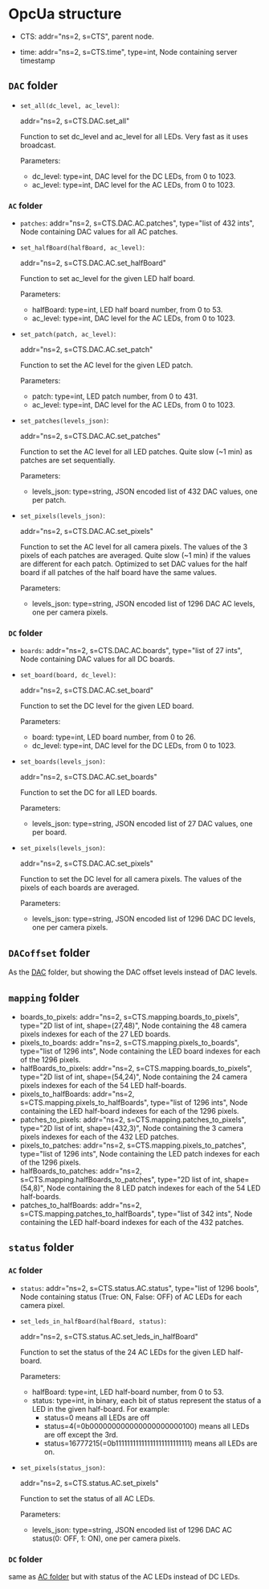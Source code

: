 # OpcUa structure

* CTS: addr="ns=2, s=CTS", parent node.

* time: addr="ns=2, s=CTS.time", type=int, Node containing server timestamp

## `DAC` folder

 *  `set_all(dc_level, ac_level)`: 
 
    addr="ns=2, s=CTS.DAC.set_all"
    
    Function to set dc_level and ac_level for all LEDs. 
    Very fast as it uses broadcast.
    
    Parameters:
  
    * dc_level: type=int, DAC level for the DC LEDs, from 0 to 1023.
    * ac_level: type=int, DAC level for the AC LEDs, from 0 to 1023.
  
### `AC` folder
 
 * `patches`: addr="ns=2, s=CTS.DAC.AC.patches", type="list of 432 ints", Node containing DAC values for all AC patches.
 * `set_halfBoard(halfBoard, ac_level)`: 
 
    addr="ns=2, s=CTS.DAC.AC.set_halfBoard"
    
    Function to set ac_level for the given LED half board. 
    
    Parameters:
  
    * halfBoard: type=int, LED half board number, from 0 to 53.
    * ac_level: type=int, DAC level for the AC LEDs, from 0 to 1023.
 * `set_patch(patch, ac_level)`: 
 
    addr="ns=2, s=CTS.DAC.AC.set_patch"
    
    Function to set the AC level for the given LED patch. 
    
    Parameters:
  
    * patch: type=int, LED patch number, from 0 to 431.
    * ac_level: type=int, DAC level for the AC LEDs, from 0 to 1023.
 * `set_patches(levels_json)`: 
 
    addr="ns=2, s=CTS.DAC.AC.set_patches"
    
    Function to set the AC level for all LED patches. Quite slow (~1 min) as patches are set sequentially.
    
    Parameters:
  
    * levels_json: type=string, JSON encoded list of 432 DAC values, one per patch.
  * `set_pixels(levels_json)`: 
 
    addr="ns=2, s=CTS.DAC.AC.set_pixels"
    
    Function to set the AC level for all camera pixels. 
    The values of the 3 pixels of each patches are averaged.
    Quite slow (~1 min) if the values are different for each patch.
    Optimized to set DAC values for the half board if all patches of the half board have the same values.
    
    Parameters:
  
    * levels_json: type=string, JSON encoded list of 1296 DAC AC levels, one per camera pixels. 
### `DC` folder
 
 * `boards`: addr="ns=2, s=CTS.DAC.AC.boards", type="list of 27 ints", Node containing DAC values for all DC boards.
 * `set_board(board, dc_level)`: 
 
    addr="ns=2, s=CTS.DAC.AC.set_board"
    
    Function to set the DC level for the given LED board. 
    
    Parameters:
  
    * board: type=int, LED board number, from 0 to 26.
    * dc_level: type=int, DAC level for the DC LEDs, from 0 to 1023.
 * `set_boards(levels_json)`: 
 
    addr="ns=2, s=CTS.DAC.AC.set_boards"
    
    Function to set the DC for all LED boards.
    
    Parameters:
  
    * levels_json: type=string, JSON encoded list of 27 DAC values, one per board.
  * `set_pixels(levels_json)`: 
 
    addr="ns=2, s=CTS.DAC.AC.set_pixels"
    
    Function to set the DC level for all camera pixels. 
    The values of the pixels of each boards are averaged.
    
    Parameters:
  
    * levels_json: type=string, JSON encoded list of 1296 DAC DC levels, one per camera pixels.
    
## `DACoffset` folder
As the [DAC](#dac-folder) folder, but showing the DAC offset levels instead of DAC levels.
  
## `mapping` folder
  * boards_to_pixels: addr="ns=2, s=CTS.mapping.boards_to_pixels", type="2D list of int, shape=(27,48)", 
    Node containing the 48 camera pixels indexes for each of the 27 LED boards.
  * pixels_to_boards: addr="ns=2, s=CTS.mapping.pixels_to_boards", type="list of 1296 ints", 
    Node containing the LED board indexes for each of the 1296 pixels.
  * halfBoards_to_pixels: addr="ns=2, s=CTS.mapping.boards_to_pixels", type="2D list of int, shape=(54,24)", 
    Node containing the 24 camera pixels indexes for each of the 54 LED half-boards.
  * pixels_to_halfBoards: addr="ns=2, s=CTS.mapping.pixels_to_halfBoards", type="list of 1296 ints", 
    Node containing the LED half-board indexes for each of the 1296 pixels.
  * patches_to_pixels: addr="ns=2, s=CTS.mapping.patches_to_pixels", type="2D list of int, shape=(432,3)", 
    Node containing the 3 camera pixels indexes for each of the 432 LED patches.
  * pixels_to_patches: addr="ns=2, s=CTS.mapping.pixels_to_patches", type="list of 1296 ints", 
    Node containing the LED patch indexes for each of the 1296 pixels.
  * halfBoards_to_patches: addr="ns=2, s=CTS.mapping.halfBoards_to_patches", type="2D list of int, shape=(54,8)", 
    Node containing the 8 LED patch indexes for each of the 54 LED half-boards.
  * patches_to_halfBoards: addr="ns=2, s=CTS.mapping.patches_to_halfBoards", type="list of 342 ints", 
    Node containing the LED half-board indexes for each of the 432 patches.
   
## `status` folder
### `AC` folder
 * `status`: addr="ns=2, s=CTS.status.AC.status", type="list of 1296 bools", Node containing status (True: ON, False: OFF) 
    of AC LEDs for each camera pixel.
 * `set_leds_in_halfBoard(halfBoard, status)`: 
 
    addr="ns=2, s=CTS.status.AC.set_leds_in_halfBoard"
    
    Function to set the status of the 24 AC LEDs for the given LED half-board.
    
    Parameters:
  
    * halfBoard: type=int, LED half-board number, from 0 to 53.
    * status: type=int, in binary, each bit of status represent the status of a LED in the given half-board. For example:
        * status=0 means all LEDs are off
        * status=4(=0b000000000000000000000100) means all LEDs are off except the 3rd.
        * status=16777215(=0b11111111111111111111111111)  means all LEDs are on.
 * `set_pixels(status_json)`: 
 
    addr="ns=2, s=CTS.status.AC.set_pixels"
    
    Function to set the status of all AC LEDs.
    
    Parameters:
     
    * levels_json: type=string, JSON encoded list of 1296 DAC AC status(0: OFF, 1: ON), one per camera pixels.
### `DC` folder
 same as [AC folder](#ac-folder) but with status of the AC LEDs instead of DC LEDs.
